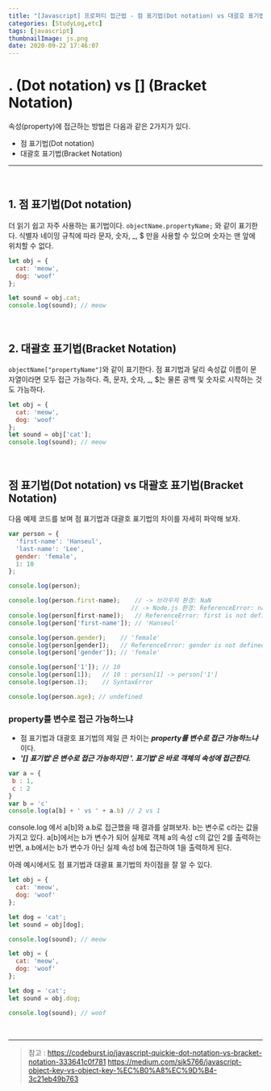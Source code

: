 ```yaml
---
title: "[Javascript] 프로퍼티 접근법 - 점 표기법(Dot notation) vs 대괄호 표기법(Bracket Notation)"
categories: [StudyLog,etc]
tags: [javascript]
thumbnailImage: js.png
date: 2020-09-22 17:46:07
---
```


<!-- more -->

<!-- excerpt -->

# . (Dot notation) vs [] (Bracket Notation)

속성(property)에 접근하는 방법은 다음과 같은 2가지가 있다.

- 점 표기법(Dot notation)
- 대괄호 표기법(Bracket Notation)

-----

<br>

## 1. 점 표기법(Dot notation)
더 읽기 쉽고 자주 사용하는 표기법이다. 
`objectName.propertyName;` 와 같이 표기한다.
식별자 네이밍 규칙에 따라 문자, 숫자, _, $ 만을 사용할 수 있으며 숫자는 맨 앞에 위치할 수 없다.

```js
let obj = {
  cat: 'meow',
  dog: 'woof'
};

let sound = obj.cat;
console.log(sound); // meow
```
<br>

## 2. 대괄호 표기법(Bracket Notation)
`objectName["propertyName"]`와 같이 표기한다.
점 표기법과 달리 속성값 이름이 문자열이라면 모두 접근 가능하다. 즉, 문자, 숫자, _, $는 물론 공백 및 숫자로 시작하는 것도 가능하다. 

```js
let obj = {
  cat: 'meow',
  dog: 'woof'
};
let sound = obj['cat'];
console.log(sound); // meow
```

<br>

## 점 표기법(Dot notation) vs 대괄호 표기법(Bracket Notation)

다음 예제 코드를 보며 점 표기법과 대괄호 표기법의 차이를 자세히 파악해 보자.

```js
var person = {
  'first-name': 'Hanseul',
  'last-name': 'Lee',
  gender: 'female',
  1: 10
};

console.log(person);

console.log(person.first-name);    // -> 브라우저 환경: NaN
                                  // -> Node.js 환경: ReferenceError: name is not defined
console.log(person[first-name]);   // ReferenceError: first is not defined
console.log(person['first-name']); // 'Hanseul'

console.log(person.gender);    // 'female'
console.log(person[gender]);   // ReferenceError: gender is not defined
console.log(person['gender']); // 'female'

console.log(person['1']); // 10
console.log(person[1]);   // 10 : person[1] -> person['1']
console.log(person.1);    // SyntaxError

console.log(person.age); // undefined
```

### property를 변수로 접근 가능하느냐

- 점 표기법과 대괄호 표기법의 제일 큰 차이는 ***property를 변수로 접근 가능하느냐*** 이다.
- ***'[] 표기법'은 변수로 접근 가능하지만 '. 표기법'은 바로 객체의 속성에 접근한다.*** 

```js
var a = {
 b : 1,
 c : 2
}
var b = 'c'
console.log(a[b] + ' vs ' + a.b) // 2 vs 1
```
console.log 에서 a[b]와 a.b로 접근했을 때 결과를 살펴보자. b는 변수로 c라는 값을 가지고 있다. a[b]에서는 b가 변수가 되어 실제로 객체 a의 속성 c의 값인 2를 출력하는 반면, a.b에서는 b가 변수가 아닌 실제 속성 b에 접근하여 1을 출력하게 된다.

아래 예시에서도 점 표기법과 대괄표 표기법의 차이점을 잘 알 수 있다.

```js
let obj = {
  cat: 'meow',
  dog: 'woof'
};

let dog = 'cat';
let sound = obj[dog];

console.log(sound); // meow
```

```js
let obj = {
  cat: 'meow',
  dog: 'woof'
};

let dog = 'cat';
let sound = obj.dog;

console.log(sound); // woof
```

<br>

-----
> 참고 : 
https://codeburst.io/javascript-quickie-dot-notation-vs-bracket-notation-333641c0f781
https://medium.com/sjk5766/javascript-object-key-vs-object-key-%EC%B0%A8%EC%9D%B4-3c21eb49b763